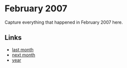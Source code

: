 # February 2007

Capture everything that happened in February 2007 here.

## Links
- [last month](calendar/months/2007-01.md)
- [next month](calendar/months/2007-03.md)
- [year](calendar/years/2007.md)